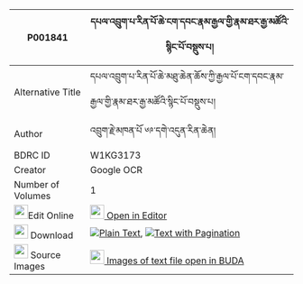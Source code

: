 |P001841|དཔལ་འབྲུག་པ་རིན་པོ་ཆེ་ངག་དབང་རྣམ་རྒྱལ་གྱི་རྣམ་ཐར་རྒྱ་མཚོའི་སྙིང་པོ་བསྡུས་པ། 
| --- | --- 
|Alternative Title |དཔལ་འབྲུག་པ་རིན་པོ་ཆེ་མཐུ་ཆེན་ཆོས་ཀྱི་རྒྱལ་པོ་ངག་དབང་རྣམ་རྒྱལ་གྱི་རྣམ་ཐར་རྒྱ་མཚོའི་སྙིང་པོ་བསྡུས་པ།
|Author| འབྲུག་རྗེ་མཁན་པོ ༦༩་དགེ་འདུན་རིན་ཆེན།
|BDRC ID | W1KG3173
|Creator | Google OCR
|Number of Volumes| 1
|<img width="25" src="https://img.icons8.com/color/25/000000/edit-property.png">Edit Online| [<img width="25" src="https://avatars.githubusercontent.com/u/45091458?s=200&v=4"> Open in Editor](http://editor.openpecha.org/P001841)
|<img width="25" src="https://img.icons8.com/fluent/48/000000/download-2.png"/>  Download | [![](https://img.icons8.com/color/20/000000/txt.png)Plain Text](https://github.com/Openpecha/P001841/releases/download/v1/pal_drukpa_rinpoche_ngawang_na_plain_P001841.zip), [![](https://img.icons8.com/color/20/000000/txt.png)Text with Pagination](https://github.com/Openpecha/P001841/releases/download/v1/pal_drukpa_rinpoche_ngawang_na_pages_P001841.zip)
|<img width="25" src="https://img.icons8.com/plasticine/100/000000/pictures-folder.png"/>  Source Images | [<img width="25" src="https://library.bdrc.io/icons/BUDA-small.svg"> Images of text file open in BUDA](https://library.bdrc.io/show/bdr:W1KG3173)